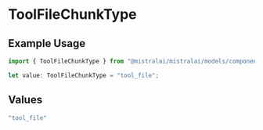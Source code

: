 # ToolFileChunkType

## Example Usage

```typescript
import { ToolFileChunkType } from "@mistralai/mistralai/models/components";

let value: ToolFileChunkType = "tool_file";
```

## Values

```typescript
"tool_file"
```